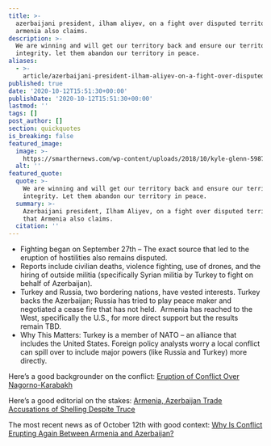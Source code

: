 ```yaml
---
title: >-
  azerbaijani president, ilham aliyev, on a fight over disputed territories that
  armenia also claims.
description: >-
  We are winning and will get our territory back and ensure our territorial
  integrity. let them abandon our territory in peace.
aliases:
  - >-
    article/azerbaijani-president-ilham-aliyev-on-a-fight-over-disputed-territories-that-armenia-also-claims/
published: true
date: '2020-10-12T15:51:30+00:00'
publishDate: '2020-10-12T15:51:30+00:00'
lastmod: ''
tags: []
post_author: []
section: quickquotes
is_breaking: false
featured_image:
  image: >-
    https://smarthernews.com/wp-content/uploads/2018/10/kyle-glenn-598701-unsplash-min-scaled.jpg
  alt: ''
featured_quote:
  quote: >-
    We are winning and will get our territory back and ensure our territorial
    integrity. Let them abandon our territory in peace.
  summary: >-
    Azerbaijani president, Ilham Aliyev, on a fight over disputed territories
    that Armenia also claims.
  citation: ''
---
```

*   Fighting began on September 27th – The exact source that led to the eruption of hostilities also remains disputed.
*   Reports include civilian deaths, violence fighting, use of drones, and the hiring of outside militia (specifically Syrian militia by Turkey to fight on behalf of Azerbaijan).
*   Turkey and Russia, two bordering nations, have vested interests. Turkey backs the Azerbaijan; Russia has tried to play peace maker and negotiated a cease fire that has not held.  Armenia has reached to the West, specifically the U.S., for more direct support but the results remain TBD.
*   Why This Matters: Turkey is a member of NATO – an alliance that includes the United States. Foreign policy analysts worry a local conflict can spill over to include major powers (like Russia and Turkey) more directly.

Here’s a good backgrounder on the conflict: [Eruption of Conflict Over Nagorno-Karabakh](\"https://www.cfr.org/blog/eruption-conflict-over-nagorno-karabakh?gclid=Cj0KCQjw2or8BRCNARIsAC_ppybvcQfm_hSPU2GZs2T7wZ3MtKeZzQQFpdm3BGCH4O_-71WdnVvHEVsaAlVwEALw_wcB\")

Here’s a good editorial on the stakes: [Armenia, Azerbaijan Trade Accusations of Shelling Despite Truce](\"https://www.wsj.com/articles/armenia-azerbaijan-trade-accusations-of-shelling-despite-truce-11602427364\")

The most recent news as of October 12th with good context: ​[Why Is Conflict Erupting Again Between Armenia and Azerbaijan?](\"https://www.nytimes.com/article/armenian-azerbaijan-conflict.html\")